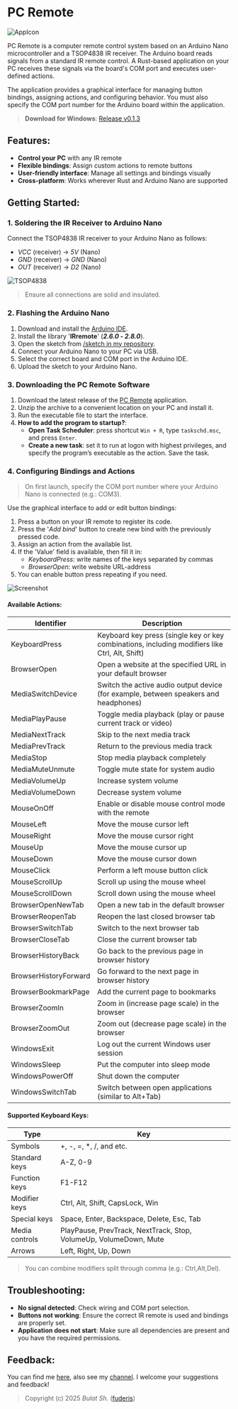 # PC Remote

![AppIcon](readme/preview.png)

PC Remote is a computer remote control system based on an Arduino Nano microcontroller and a TSOP4838 IR receiver. The Arduino board reads signals from a standard IR remote control. A Rust-based application on your PC receives these signals via the board's COM port and executes user-defined actions.

The application provides a graphical interface for managing button bindings, assigning actions, and configuring behavior. You must also specify the COM port number for the Arduino board within the application.

> **Download for Windows**: [Release v0.1.3](https://github.com/fuderis/pc-remote/raw/main/pc-remote-win64.zip)


## Features:

* **Control your PC** with any IR remote
* **Flexible bindings**: Assign custom actions to remote buttons
* **User-friendly interface**: Manage all settings and bindings visually
* **Cross-platform**: Works wherever Rust and Arduino Nano are supported


## Getting Started:

### 1. Soldering the IR Receiver to Arduino Nano

Connect the TSOP4838 IR receiver to your Arduino Nano as follows:

* *VCC* (receiver) → *5V* (Nano)
* *GND* (receiver) → *GND* (Nano)
* *OUT* (receiver) → *D2* (Nano)

![TSOP4838](readme/tsop4836.jpg)

> Ensure all connections are solid and insulated.

### 2. Flashing the Arduino Nano

1. Download and install the [Arduino IDE](https://www.arduino.cc/en/software/).
2. Install the library '**IRremote**' (__*2.6.0* - *2.8.0*__).
3. Open the sketch from [/sketch in my repository](https://github.com/fuderis/pc-remote/tree/main/sketch).
4. Connect your Arduino Nano to your PC via USB.
5. Select the correct board and COM port in the Arduino IDE.
6. Upload the sketch to your Arduino Nano.

### 3. Downloading the PC Remote Software

1. Download the latest release of the [PC Remote](https://github.com/fuderis/pc-remote/raw/main/pc-remote-win64.zip) application.
2. Unzip the archive to a convenient location on your PC and install it.
3. Run the executable file to start the interface.
4. **How to add the program to startup?**:
    * **Open Task Scheduler**: press shortcut `Win + R`, type `taskschd.msc`, and press `Enter`.
    * **Create a new task**: set it to run at logon with highest privileges, and specify the program’s executable as the action. Save the task.

### 4. Configuring Bindings and Actions

> On first launch, specify the COM port number where your Arduino Nano is connected (e.g.: COM3).

Use the graphical interface to add or edit button bindings:

1. Press a button on your IR remote to register its code.
2. Press the '*Add bind*' button to create new bind with the previously pressed code.
3. Assign an action from the available list.
4. If the 'Value' field is available, then fill it in:
    * *KeyboardPress*: write names of the keys separated by commas
    * *BrowserOpen*: write website URL-address
5. You can enable button press repeating if you need.

![Screenshot](readme/screenshot.png)

#### Available Actions:

| Identifier	        | Description                                                                                       |
| --------------------- | ------------------------------------------------------------------------------------------------- |
| KeyboardPress	        | Keyboard key press (single key or key combinations, including modifiers like Ctrl, Alt, Shift)    |
| BrowserOpen	        | Open a website at the specified URL in your default browser                                       |
| MediaSwitchDevice	    | Switch the active audio output device (for example, between speakers and headphones)              |
| MediaPlayPause	    | Toggle media playback (play or pause current track or video)                                      |
| MediaNextTrack	    | Skip to the next media track                                                                      |
| MediaPrevTrack	    | Return to the previous media track                                                                |
| MediaStop	            | Stop media playback completely                                                                    |
| MediaMuteUnmute	    | Toggle mute state for system audio                                                                |
| MediaVolumeUp	        | Increase system volume                                                                            |
| MediaVolumeDown	    | Decrease system volume                                                                            |
| MouseOnOff	        | Enable or disable mouse control mode with the remote                                              |
| MouseLeft	            | Move the mouse cursor left                                                                        |
| MouseRight	        | Move the mouse cursor right                                                                       |
| MouseUp	            | Move the mouse cursor up                                                                          |
| MouseDown	            | Move the mouse cursor down                                                                        |
| MouseClick	        | Perform a left mouse button click                                                                 |
| MouseScrollUp	        | Scroll up using the mouse wheel                                                                   |
| MouseScrollDown	    | Scroll down using the mouse wheel                                                                 |
| BrowserOpenNewTab	    | Open a new tab in the default browser                                                             |
| BrowserReopenTab	    | Reopen the last closed browser tab                                                                |
| BrowserSwitchTab	    | Switch to the next browser tab                                                                    |
| BrowserCloseTab	    | Close the current browser tab                                                                     |
| BrowserHistoryBack	| Go back to the previous page in browser history                                                   |
| BrowserHistoryForward	| Go forward to the next page in browser history                                                    |
| BrowserBookmarkPage	| Add the current page to bookmarks                                                                 |
| BrowserZoomIn	        | Zoom in (increase page scale) in the browser                                                      |
| BrowserZoomOut	    | Zoom out (decrease page scale) in the browser                                                     |
| WindowsExit	        | Log out the current Windows user session                                                          |
| WindowsSleep	        | Put the computer into sleep mode                                                                  |
| WindowsPowerOff	    | Shut down the computer                                                                            |
| WindowsSwitchTab	    | Switch between open applications (similar to Alt+Tab)                                             |

#### Supported Keyboard Keys:

| Type                  | Key	                                                                                                |
| --------------------- | ----------------------------------------------------------------------------------------------------- |
| Symbols               | +, -, =, *, /, and etc.                                                                               |
| Standard keys         | A-Z, 0-9	                                                                                            |
| Function keys         | F1-F12	                                                                                            |
| Modifier keys         | Ctrl, Alt, Shift, CapsLock, Win 	                                                                    |
| Special keys          | Space, Enter, Backspace, Delete, Esc, Tab	                                                            |
| Media controls        | PlayPause, PrevTrack, NextTrack, Stop, VolumeUp, VolumeDown, Mute                                    |
| Arrows                | Left, Right, Up, Down                                                                                 |

> You can combine modifiers split through comma (e.g.: Ctrl,Alt,Del).


## Troubleshooting:

* **No signal detected**: Check wiring and COM port selection.
* **Buttons not working**: Ensure the correct IR remote is used and bindings are properly set.
* **Application does not start**: Make sure all dependencies are present and you have the required permissions.


## Feedback:

You can find me [here](https://t.me/fuderis), also see my [channel](https://t.me/fuderis_club).
I welcome your suggestions and feedback!

> Copyright (c) 2025 _Bulat Sh._ ([fuderis](https://t.me/fuderis))
